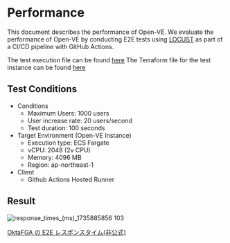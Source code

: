 # Performance

This document describes the performance of Open-VE.
We evaluate the performance of Open-VE by conducting E2E tests using [LOCUST](https://locust.io/) as part of a CI/CD pipeline with GitHub Actions.

The test execution file can be found [here](../test/locust/monolithic.py)
The Terraform file for the test instance can be found [here](../terraform/modules/aws/load_test/main.tf)

## Test Conditions

- Conditions
  - Maximum Users: 1000 users
  - User increase rate: 20 users/second
  - Test duration: 100 seconds
- Target Environment (Open-VE Instance)
  - Execution type: ECS Fargate
  - vCPU: 2048 (2v CPU)
  - Memory: 4096 MB
  - Region: ap-northeast-1
- Client
  - Github Actions Hosted Runner

## Result

![response_times_(ms)_1735885856 103](https://github.com/user-attachments/assets/df439626-678d-48f3-8dc6-1c1cb708a007)

[OktaFGA の E2E レスポンスタイム(非公式)](https://dev.classmethod.jp/articles/tokyo-oktafga-openfga/)
